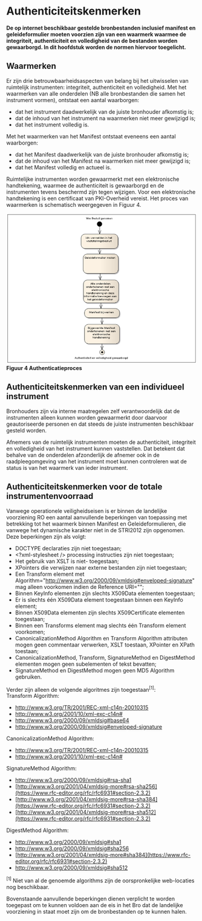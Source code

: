 # Authenticiteitskenmerken
**De op internet beschikbaar gestelde bronbestanden inclusief manifest en
geleideformulier moeten voorzien zijn van een waarmerk waarmee de integriteit,
authenticiteit en volledigheid van de bestanden worden gewaarborgd. In dit
hoofdstuk worden de normen hiervoor toegelicht.**

## Waarmerken
Er zijn drie betrouwbaarheidsaspecten van belang bij het uitwisselen van
ruimtelijk instrumenten: integriteit, authenticiteit en volledigheid. Met het
waarmerken van alle onderdelen (NB alle bronbestanden die samen het instrument
vormen), ontstaat een aantal waarborgen:  
-  dat het instrument daadwerkelijk van de juiste bronhouder afkomstig is;
-  dat de inhoud van het instrument na waarmerken niet meer gewijzigd is;
-  dat het instrument volledig is.  

Met het waarmerken van het Manifest ontstaat eveneens een aantal waarborgen:  
-  dat het Manifest daadwerkelijk van de juiste bronhouder afkomstig is;
-  dat de inhoud van het Manifest na waarmerken niet meer gewijzigd is;
-  dat het Manifest volledig en actueel is.  

Ruimtelijke instrumenten worden gewaarmerkt met een elektronische handtekening,
waarmee de authenticiteit is gewaarborgd en de instrumenten tevens beschermd
zijn tegen wijzigen. Voor een elektronische handtekening is een certificaat van
PKI-Overheid vereist. Het proces van waarmerken is schematisch weergegeven in
Figuur 4.

![](media/2dabfdb5f0a4454372e04907ee725956.png)  
**Figuur 4 Authenticatieproces**

## Authenticiteitskenmerken van een individueel instrument

Bronhouders zijn via interne maatregelen zelf verantwoordelijk dat de
instrumenten alleen kunnen worden gewaarmerkt door daarvoor geautoriseerde
personen en dat steeds de juiste instrumenten beschikbaar gesteld worden.

Afnemers van de ruimtelijk instrumenten moeten de authenticiteit, integriteit en
volledigheid van het instrument kunnen vaststellen. Dat betekent dat behalve van
de onderdelen afzonderlijk de afnemer ook in de raadpleegomgeving van het
instrument moet kunnen controleren wat de status is van het waarmerk van ieder
instrument.

## Authenticiteitskenmerken voor de totale instrumentenvoorraad

Vanwege operationele veiligheidseisen is er binnen de landelijke voorziening RO
een aantal aanvullende beperkingen van toepassing met betrekking tot het
waarmerk binnen Manifest en Geleideformulieren, die vanwege het dynamische
karakter niet in de STRI2012 zijn opgenomen. Deze beperkingen zijn als volgt:  
-   DOCTYPE declaraties zijn niet toegestaan;
-   \<?xml-stylesheet /\> processing instructies zijn niet toegestaan;
-   Het gebruik van XSLT is niet- toegestaan;
-   XPointers die verwijzen naar externe bestanden zijn niet toegestaan;
-   Een Transform element met
    Algorithm="http://www.w3.org/2000/09/xmldsig#enveloped-signature" mag
    alleen voorkomen indien de Reference URI="";
-   Binnen KeyInfo elementen zijn slechts X509Data elementen toegestaan;
-   Er is slechts één X509Data element toegestaan binnen een KeyInfo element;
-   Binnen X509Data elementen zijn slechts X509Certificate elementen toegestaan;
-   Binnen een Transforms element mag slechts één Transform element voorkomen;
-   CanonicalizationMethod Algorithm en Transform Algorithm attributen mogen
    geen commentaar verwerken, XSLT toestaan, XPointer en XPath toestaan;
-   CanonicalizationMethod, Transform, SignatureMethod en DigestMethod elementen
    mogen geen subelementen of tekst bevatten;
-   SignatureMethod en DigestMethod mogen geen MD5 Algorithm gebruiken.  

Verder zijn alleen de volgende algoritmes zijn toegestaan<sup>[1]</sup>:  
Transform Algorithm:  
-   http://www.w3.org/TR/2001/REC-xml-c14n-20010315
-   http://www.w3.org/2001/10/xml-exc-c14n#
-   http://www.w3.org/2000/09/xmldsig#base64
-   http://www.w3.org/2000/09/xmldsig#enveloped-signature  

CanonicalizationMethod Algorithm:  
-   http://www.w3.org/TR/2001/REC-xml-c14n-20010315
-   http://www.w3.org/2001/10/xml-exc-c14n#  

SignatureMethod Algorithm:  
-   http://www.w3.org/2000/09/xmldsig#rsa-sha1
-   [http://www.w3.org/2001/04/xmldsig-more#rsa-sha256](https://www.rfc-editor.org/rfc/rfc6931#section-2.3.2)
-   [http://www.w3.org/2001/04/xmldsig-more#rsa-sha384](https://www.rfc-editor.org/rfc/rfc6931#section-2.3.2)
-   [http://www.w3.org/2001/04/xmldsig-more#rsa-sha512](https://www.rfc-editor.org/rfc/rfc6931#section-2.3.2)

DigestMethod Algorithm:  
-   http://www.w3.org/2000/09/xmldsig#sha1
-   http://www.w3.org/2000/09/xmldsig#sha256
-   [http://www.w3.org/2001/04/xmldsig-more#sha384](https://www.rfc-editor.org/rfc/rfc6931#section-2.3.2)
-   http://www.w3.org/2000/09/xmldsig#sha512  

<sup>[1]</sup> Niet van al de genoemde algorithms zijn de oorspronkelijke web-locaties nog beschikbaar.

Bovenstaande aanvullende beperkingen dienen verplicht te worden toegepast om te
kunnen voldoen aan de eis in het Bro dat de landelijke voorziening in staat moet
zijn om de bronbestanden op te kunnen halen.
